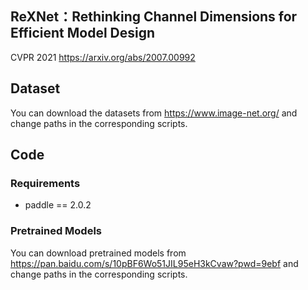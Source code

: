 ## ReXNet：Rethinking Channel Dimensions for Efficient Model Design
CVPR 2021 https://arxiv.org/abs/2007.00992

## Dataset
You can download the datasets from https://www.image-net.org/ and change paths in the corresponding scripts.

## Code
### Requirements
* paddle == 2.0.2

### Pretrained Models
You can download pretrained models from https://pan.baidu.com/s/10pBF6Wo51JIL95eH3kCvaw?pwd=9ebf and change paths in the corresponding scripts.
